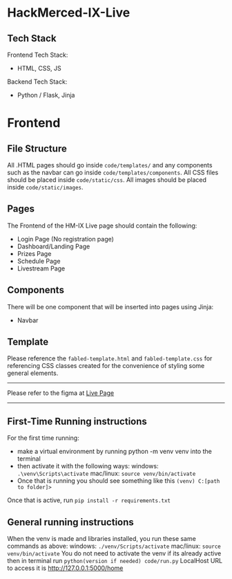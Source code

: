 # HackMerced-IX-Live
## Tech Stack
Frontend Tech Stack:
- HTML, CSS, JS

Backend Tech Stack:
- Python / Flask, Jinja
# Frontend
## File Structure
All .HTML pages should go inside `code/templates/` and any components such as the navbar can go inside `code/templates/components`. 
All CSS files should be placed inside `code/static/css`.
All images should be placed inside `code/static/images`.
## Pages
The Frontend of the HM-IX Live page should contain the following:
- Login Page (No registration page)
- Dashboard/Landing Page
- Prizes Page
- Schedule Page
- Livestream Page
## Components
There will be one component that will be inserted into pages using Jinja:
- Navbar
## Template

Please reference the `fabled-template.html` and `fabled-template.css` for referencing CSS classes created for the convenience of styling some general elements.

---

Please refer to the figma at [Live Page](https://www.figma.com/file/BL2BJZ0EzKiqzcg5Edo2v7/HackMerced-Live-Page?type=design&mode=design&t=IsQik3AzlhBLkRTd-1)

---
## First-Time Running instructions

For the first time running: 
- make a virtual environment by running python -m venv venv into the terminal
- then activate it with the following ways:
windows: `.\venv\Scripts\activate`
mac/linux: `source venv/bin/activate`
- Once that is running you should see something like this 
`(venv) C:[path to folder]>`

Once that is active, run `pip install -r requirements.txt`
 
## General running instructions
When the venv is made and libraries installed, you run these same commands as above:
windows: `./venv/Scripts/activate`
mac/linux: `source venv/bin/activate`
You do not need to activate the venv if its already active
then in terminal run `python(version if needed) code/run.py`
LocalHost URL to access it is
http://127.0.0.1:5000/home
